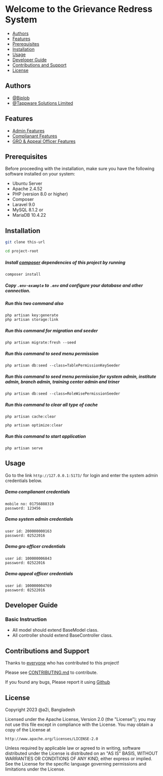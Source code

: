 # Welcome to the Grievance Redress System

- [Authors](#authors)
- [Features](#features)
- [Prerequisites](#prerequisites)
- [Installation](#installation)
- [Usage](#usage)
- [Developer Guide](#developer-guide)
- [Contributions and Support](#contributions-and-support)
- [License](#license)

## Authors

- [@Biplob](https://www.linkedin.com/in/ekramul-kabir-biplob/)
- [@Tappware Solutions Limited](https://tappware.com/)

## Features

- [Admin Features](https://github.com/GRS-DPG/GRS-Documentations/blob/master/3.2%20GRS%20Admin%20Manual.doc)
- [Complianant Features](https://github.com/GRS-DPG/GRS-Documentations/blob/master/3.1%20GRS-Complianant-Manual.doc)
- [GRO & Appeal Officer Features](https://github.com/GRS-DPG/GRS-Documentations/blob/master/3.3%20GRS%20GRO%20_%20Appeal%20Officer%20Manual.doc)


## Prerequisites

Before proceeding with the installation, make sure you have the following software installed on your system:

- Ubuntu Server
- Apache 2.4.52
- PHP (version 8.0 or higher)
- Composer
- Laravel 9.0
- MySQL 8.1.2
or
- MariaDB 10.4.22


## Installation

```sh
git clone this-url
```

```sh
cd project-root
```

##### Install [composer](https://getcomposer.org/) dependencies of this project by running

```sh
composer install
```

##### Copy `.env-example` to `.env` and configure your database and other connection.

##### Run this two command also

```shell
php artisan key:generate
php artisan storage:link 
```

##### Run this command for migration and seeder

```shell
php artisan migrate:fresh --seed
```

##### Run this command to seed menu permission

```shell
php artisan db:seed --class=TablePermissionKeySeeder
```

##### Run this command to seed menu permission for system admin, institute admin, branch admin, training center admin and triner

```shell
php artisan db:seed --class=RoleWisePermissionSeeder
```

##### Run this command to clear all type of cache

```shell
php artisan cache:clear
```

```shell
php artisan optimize:clear
```


##### Run this command to start application

```shell
php artisan serve
```



## Usage

Go to the link `http://127.0.0.1:5173/` for login and enter the system admin credentials below.

##### Demo complianant credentials

```shell
mobile no: 01756888319
password: 123456
```

##### Demo system admin credentials

```shell
user id: 200000000163
password: 02522016
```

##### Demo gro officer credentials

```shell
user id: 100000006843
password: 02522016
```

##### Demo appeal officer credentials

```shell
user id: 100000004769
password: 02522016
```


## Developer Guide

### Basic Instruction

- All model should extend BaseModel class.
- All controller should extend BaseController class.


## Contributions and Support

Thanks to [everyone](https://github.com/GRS-DPG/GRS-API/graphs/contributors)
who has contributed to this project!

Please see [CONTRIBUTING.md](CONTRIBUTING.md) to contribute.

If you found any bugs, Please report it using [Github](https://github.com/GRS-DPG/GRS-API/issues)

## License

Copyright 2023 @a2i, Bangladesh

Licensed under the Apache License, Version 2.0 (the "License");
you may not use this file except in compliance with the License.
You may obtain a copy of the License at

    http://www.apache.org/licenses/LICENSE-2.0

Unless required by applicable law or agreed to in writing, software
distributed under the License is distributed on an "AS IS" BASIS,
WITHOUT WARRANTIES OR CONDITIONS OF ANY KIND, either express or implied.
See the License for the specific language governing permissions and
limitations under the License.
